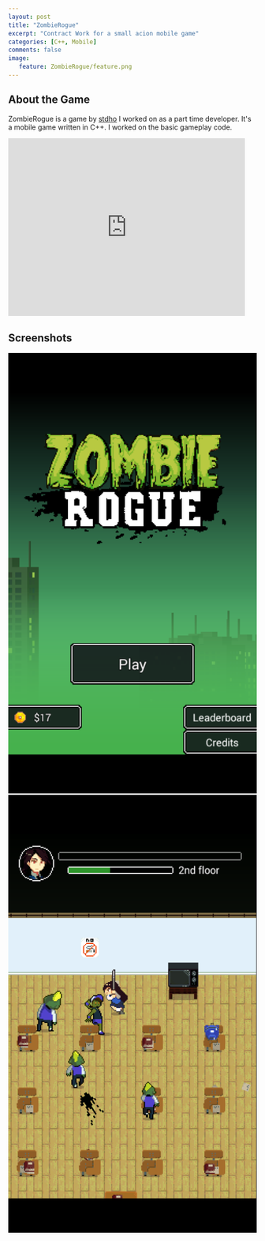 ```yaml
---
layout: post
title: "ZombieRogue"
excerpt: "Contract Work for a small acion mobile game"
categories: [C++, Mobile]
comments: false
image:
   feature: ZombieRogue/feature.png
---
```


## About the Game
ZombieRogue is a game by [stdho](http://www.stdho.com/) I worked on as a part time developer. 
It's a mobile game written in C++. I worked on the basic gameplay code.


<iframe width="480" height="360" src="https://www.youtube.com/embed/fDA6LrxZC3I" frameborder="0"> </iframe>

## Screenshots

![Menu](/img/ZombieRogue/menu.png)
![Menu](/img/ZombieRogue/runner.png)